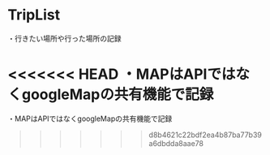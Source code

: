 # TripList
・行きたい場所や行った場所の記録

<<<<<<< HEAD
・MAPはAPIではなくgoogleMapの共有機能で記録
=======
・MAPはAPIではなくgoogleMapの共有機能で記録
>>>>>>> d8b4621c22bdf2ea4b87ba77b39a6dbdda8aae78
